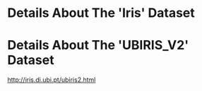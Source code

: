 # Details About The 'Iris' Dataset



# Details About The 'UBIRIS_V2' Dataset


http://iris.di.ubi.pt/ubiris2.html
